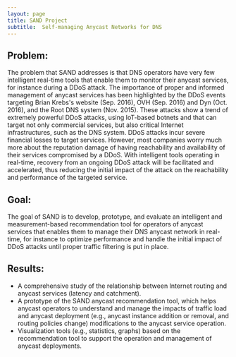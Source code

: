 ```yaml
---
layout: page
title: SAND Project
subtitle:  Self-managing Anycast Networks for DNS
---
```





##  Problem:

The problem that SAND addresses is that DNS operators have very few
intelligent real-time tools that enable them to monitor their anycast
services, for instance during a DDoS attack. The importance of proper
and informed management of anycast services has been highlighted by
the DDoS events targeting Brian Krebs's  website (Sep. 2016), OVH
(Sep. 2016) and Dyn (Oct. 2016), and the Root DNS system (Nov. 2015).
These attacks show a trend of extremely powerful DDoS attacks, using
IoT-based botnets and that can target not only commercial services,
but also critical Internet infrastructures, such as the DNS system.
DDoS attacks incur severe financial losses to target services.
However, most companies worry much more about the reputation damage of
having reachability and availability of their services compromised by
a DDoS. With intelligent tools operating in real-time, recovery from
an ongoing DDoS attack will be facilitated and accelerated, thus
reducing the initial impact of the attack on the reachability and
performance of the targeted service.

## Goal:

The goal of SAND is to develop, prototype, and evaluate an
intelligent and measurement-based recommendation tool for operators of
anycast services that enables them to manage their DNS anycast network
in real-time, for instance to optimize performance and handle the
initial impact of DDoS attacks until proper traffic filtering is put
in place.


## Results:

* A comprehensive study of the relationship between Internet routing and anycast services (latency and catchment). 
* A prototype of the SAND anycast recommendation tool, which helps anycast operators to understand and manage the impacts of traffic load and anycast deployment (e.g., anycast instance addition or removal, and routing policies change) modifications to the anycast service operation.
* Visualization tools (e.g., statistics, graphs) based on the recommendation tool to support the operation and management of anycast deployments.

